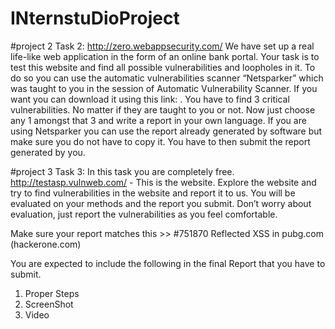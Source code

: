 # INternstuDioProject
#project 2
Task 2: http://zero.webappsecurity.com/
We have set up a real life-like web application in the form of an online bank portal. Your task is to test this website and find all possible vulnerabilities and loopholes in it. To do so you can use the automatic vulnerabilities scanner “Netsparker” which was taught to you in the session of Automatic Vulnerability Scanner. If you want you can download it using this link: .
You have to find 3 critical vulnerabilities. No matter if they are taught to you or not. Now just choose any 1 amongst that 3 and write a report in your own language. If you are using Netsparker you can use the report already generated by software but make sure you do not have to copy it. You have to then submit the report generated by you. 

#project 3
Task 3:
In this task you are completely free. http://testasp.vulnweb.com/  - This is the website. Explore the website and try to find vulnerabilities in the website and report it to us. You will be evaluated on your methods and the report you submit. Don’t worry about evaluation, just report the vulnerabilities as you feel comfortable.

Make sure your report matches this >> #751870 Reflected XSS in pubg.com (hackerone.com) 

You are expected to include the following in the final Report that you have to submit. 
1) Proper Steps 
2) ScreenShot 
3) Video
